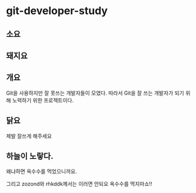 # git-developer-study

## 소요

## 돼지요
## 개요

Git을 사용하지만 잘 못쓰는 개발자들이 모였다.
따라서 Git을 잘 쓰는 개발자가 되기 위해 노력하기 위한 프로젝트이다.

## 닭요
제발 잘쓰게 해주세요


## 하늘이 노랗다.  
왜냐하면 옥수수를 먹었으니까요.

그리고 zozond와 rhkddk께서는 이러면 안되요
옥수수를 먹지마쇼!!



